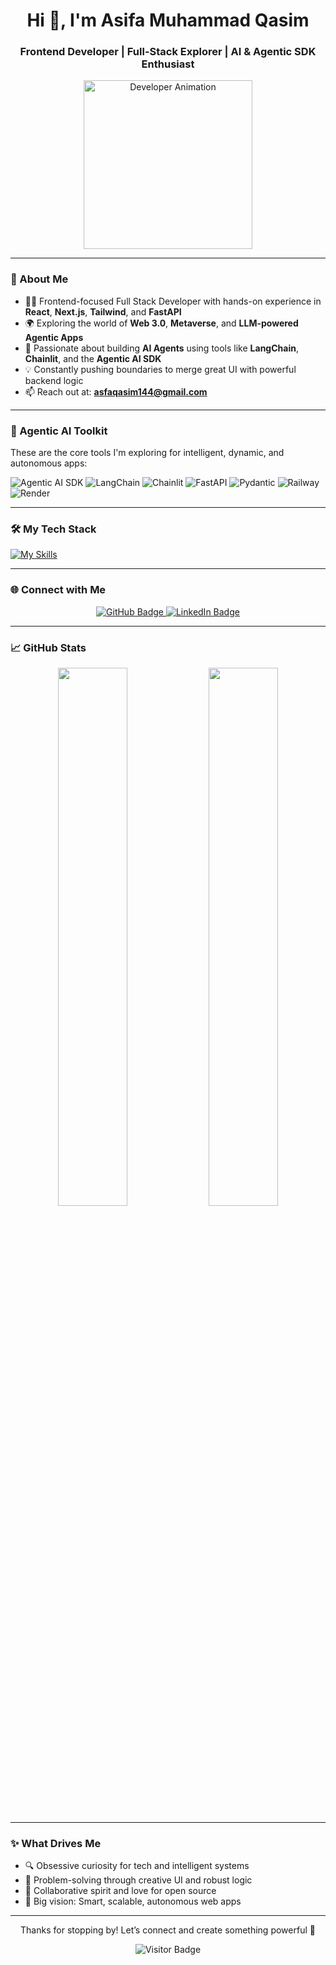 <h1 align="center">Hi 👋, I'm Asifa Muhammad Qasim</h1>
<h3 align="center">Frontend Developer | Full-Stack Explorer | AI & Agentic SDK Enthusiast</h3>

<div align="center">
  <img src="https://developers.giphy.com/branch/master/static/api-512d36c09662682717108a38bbb5c57d.gif" alt="Developer Animation" height="270" />
</div>

---

### 🚀 About Me

- 👩‍💻 Frontend-focused Full Stack Developer with hands-on experience in **React**, **Next.js**, **Tailwind**, and **FastAPI**
- 🌍 Exploring the world of **Web 3.0**, **Metaverse**, and **LLM-powered Agentic Apps**
- 🧠 Passionate about building **AI Agents** using tools like **LangChain**, **Chainlit**, and the **Agentic AI SDK**
- 💡 Constantly pushing boundaries to merge great UI with powerful backend logic
- 📫 Reach out at: **asfaqasim144@gmail.com**

---

### 🧠 Agentic AI Toolkit

These are the core tools I'm exploring for intelligent, dynamic, and autonomous apps:

![Agentic AI SDK](https://img.shields.io/badge/Agentic%20AI%20SDK-000000?style=for-the-badge&logo=openai&logoColor=white)
![LangChain](https://img.shields.io/badge/LangChain-4B0082?style=for-the-badge)
![Chainlit](https://img.shields.io/badge/Chainlit-3C3C3C?style=for-the-badge&logo=python&logoColor=white)
![FastAPI](https://img.shields.io/badge/FastAPI-005571?style=for-the-badge&logo=fastapi&logoColor=white)
![Pydantic](https://img.shields.io/badge/Pydantic-3178C6?style=for-the-badge&logo=python&logoColor=white)
![Railway](https://img.shields.io/badge/Railway-000000?style=for-the-badge&logo=railway&logoColor=white)
![Render](https://img.shields.io/badge/Render-00979D?style=for-the-badge&logo=render&logoColor=white)

---

### 🛠️ My Tech Stack

[![My Skills](https://skillicons.dev/icons?i=html,css,tailwind,js,ts,react,nextjs,nodejs,py,git,github,vscode,figma)](https://skillicons.dev)

---

### 🌐 Connect with Me

<div align="center">
  <a href="https://github.com/AsfaQasim" target="_blank">
    <img src="https://img.shields.io/badge/GitHub-181717?style=for-the-badge&logo=github&logoColor=white" alt="GitHub Badge"/>
  </a>
  <a href="https://www.linkedin.com/in/asifa-muhammad-qasim-006120305/" target="_blank">
    <img src="https://img.shields.io/badge/LinkedIn-0A66C2?style=for-the-badge&logo=linkedin&logoColor=white" alt="LinkedIn Badge"/>
  </a>
</div>

---

### 📈 GitHub Stats

<div align="center">
  <img src="https://github-readme-stats.vercel.app/api?username=AsfaQasim&show_icons=true&theme=radical&hide_border=true" width="47%"/>
  <img src="https://github-readme-stats.vercel.app/api/top-langs/?username=AsfaQasim&layout=compact&theme=radical&hide_border=true" width="47%"/>
</div>

---

### ✨ What Drives Me

- 🔍 Obsessive curiosity for tech and intelligent systems  
- 🧩 Problem-solving through creative UI and robust logic  
- 🤝 Collaborative spirit and love for open source  
- 💭 Big vision: Smart, scalable, autonomous web apps

---

<p align="center">Thanks for stopping by! Let’s connect and create something powerful 🚀</p>

<p align="center">
  <img src="https://visitor-badge.laobi.icu/badge?page_id=AsfaQasim.AsfaQasim" alt="Visitor Badge"/>
</p>



